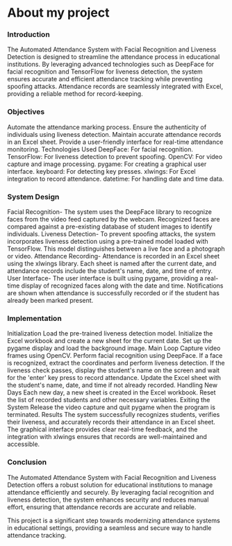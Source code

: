 # About my project
### Introduction
The Automated Attendance System with Facial Recognition and Liveness Detection is designed to streamline the attendance process in educational institutions. By leveraging advanced technologies such as DeepFace for facial recognition and TensorFlow for liveness detection, the system ensures accurate and efficient attendance tracking while preventing spoofing attacks. Attendance records are seamlessly integrated with Excel, providing a reliable method for record-keeping.

### Objectives
Automate the attendance marking process.
Ensure the authenticity of individuals using liveness detection.
Maintain accurate attendance records in an Excel sheet.
Provide a user-friendly interface for real-time attendance monitoring.
Technologies Used
DeepFace: For facial recognition.
TensorFlow: For liveness detection to prevent spoofing.
OpenCV: For video capture and image processing.
pygame: For creating a graphical user interface.
keyboard: For detecting key presses.
xlwings: For Excel integration to record attendance.
datetime: For handling date and time data.

### System Design
Facial Recognition-
The system uses the DeepFace library to recognize faces from the video feed captured by the webcam. Recognized faces are compared against a pre-existing database of student images to identify individuals.
Liveness Detection-
To prevent spoofing attacks, the system incorporates liveness detection using a pre-trained model loaded with TensorFlow. This model distinguishes between a live face and a photograph or video.
Attendance Recording-
Attendance is recorded in an Excel sheet using the xlwings library. Each sheet is named after the current date, and attendance records include the student's name, date, and time of entry.
User Interface-
The user interface is built using pygame, providing a real-time display of recognized faces along with the date and time. Notifications are shown when attendance is successfully recorded or if the student has already been marked present.

### Implementation
Initialization
Load the pre-trained liveness detection model.
Initialize the Excel workbook and create a new sheet for the current date.
Set up the pygame display and load the background image.
Main Loop
Capture video frames using OpenCV.
Perform facial recognition using DeepFace.
If a face is recognized, extract the coordinates and perform liveness detection.
If the liveness check passes, display the student's name on the screen and wait for the 'enter' key press to record attendance.
Update the Excel sheet with the student's name, date, and time if not already recorded.
Handling New Days
Each new day, a new sheet is created in the Excel workbook.
Reset the list of recorded students and other necessary variables.
Exiting the System
Release the video capture and quit pygame when the program is terminated.
Results
The system successfully recognizes students, verifies their liveness, and accurately records their attendance in an Excel sheet. The graphical interface provides clear real-time feedback, and the integration with xlwings ensures that records are well-maintained and accessible.

### Conclusion
The Automated Attendance System with Facial Recognition and Liveness Detection offers a robust solution for educational institutions to manage attendance efficiently and securely. By leveraging facial recognition and liveness detection, the system enhances security and reduces manual effort, ensuring that attendance records are accurate and reliable.

This project is a significant step towards modernizing attendance systems in educational settings, providing a seamless and secure way to handle attendance tracking.
